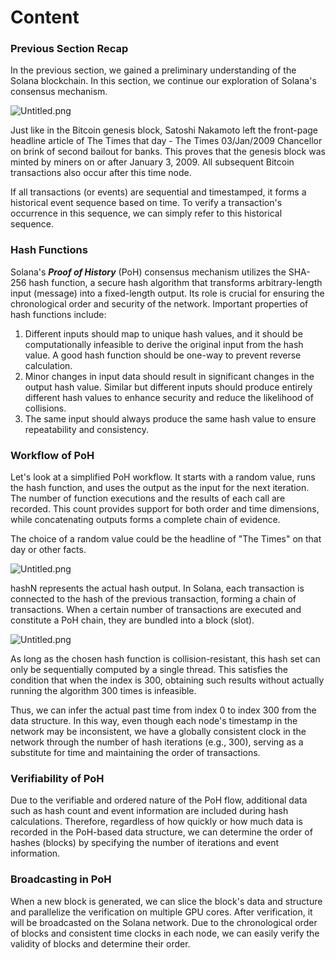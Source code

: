 # Content

### **Previous Section Recap**

In the previous section, we gained a preliminary understanding of the Solana blockchain. In this section, we continue our exploration of Solana's consensus mechanism.

![Untitled.png](./img/1-1.png)

Just like in the Bitcoin genesis block, Satoshi Nakamoto left the front-page headline article of The Times that day - The Times 03/Jan/2009 Chancellor on brink of second bailout for banks. This proves that the genesis block was minted by miners on or after January 3, 2009. All subsequent Bitcoin transactions also occur after this time node.

If all transactions (or events) are sequential and timestamped, it forms a historical event sequence based on time. To verify a transaction's occurrence in this sequence, we can simply refer to this historical sequence.

### **Hash Functions**

Solana's ***Proof of History*** (PoH) consensus mechanism utilizes the SHA-256 hash function, a secure hash algorithm that transforms arbitrary-length input (message) into a fixed-length output. Its role is crucial for ensuring the chronological order and security of the network. Important properties of hash functions include:

1. Different inputs should map to unique hash values, and it should be computationally infeasible to derive the original input from the hash value. A good hash function should be one-way to prevent reverse calculation.
2.  Minor changes in input data should result in significant changes in the output hash value. Similar but different inputs should produce entirely different hash values to enhance security and reduce the likelihood of collisions. 
3. The same input should always produce the same hash value to ensure repeatability and consistency.

### **Workflow of PoH**

Let's look at a simplified PoH workflow. It starts with a random value, runs the hash function, and uses the output as the input for the next iteration. The number of function executions and the results of each call are recorded. This count provides support for both order and time dimensions, while concatenating outputs forms a complete chain of evidence.

The choice of a random value could be the headline of "The Times" on that day or other facts.

![Untitled.png](./img/1-2.png)

hashN represents the actual hash output. In Solana, each transaction is connected to the hash of the previous transaction, forming a chain of transactions. When a certain number of transactions are executed and constitute a PoH chain, they are bundled into a block (slot).

![Untitled.png](./img/1-3.png)

As long as the chosen hash function is collision-resistant, this hash set can only be sequentially computed by a single thread. This satisfies the condition that when the index is 300, obtaining such results without actually running the algorithm 300 times is infeasible.

Thus, we can infer the actual past time from index 0 to index 300 from the data structure. In this way, even though each node's timestamp in the network may be inconsistent, we have a globally consistent clock in the network through the number of hash iterations (e.g., 300), serving as a substitute for time and maintaining the order of transactions.

### **Verifiability of PoH**

Due to the verifiable and ordered nature of the PoH flow, additional data such as hash count and event information are included during hash calculations. Therefore, regardless of how quickly or how much data is recorded in the PoH-based data structure, we can determine the order of hashes (blocks) by specifying the number of iterations and event information.

### **Broadcasting in PoH**

When a new block is generated, we can slice the block's data and structure and parallelize the verification on multiple GPU cores. After verification, it will be broadcasted on the Solana network. Due to the chronological order of blocks and consistent time clocks in each node, we can easily verify the validity of blocks and determine their order.
